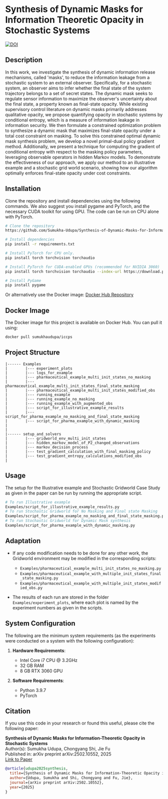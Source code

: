 # Synthesis of Dynamic Masks for Information Theoretic Opacity in Stochastic Systems
[![DOI](https://zenodo.org/badge/871313574.svg)](https://doi.org/10.5281/zenodo.14835001)


## Description

In this work, we investigate the synthesis of dynamic information release mechanisms, called 'masks', to reduce the information leakage from a stochastic system to an external observer. Specifically, for a stochastic system, an observer aims to infer whether the final state of the system trajectory belongs to a set of secret states. The dynamic mask seeks to regulate sensor information to maximize the observer's uncertainty about the final state, a property known as final-state opacity. While existing supervisory control literature on dynamic masks primarily addresses qualitative opacity, we propose quantifying opacity in stochastic systems by conditional entropy, which is a measure of information leakage in information security. We then formulate a constrained optimization problem to synthesize a dynamic mask that maximizes final-state opacity under a total cost constraint on masking. To solve this constrained optimal dynamic mask synthesis problem, we develop a novel primal-dual policy gradient method. Additionally, we present a technique for computing the gradient of conditional entropy with respect to the masking policy parameters, leveraging observable operators in hidden Markov models. To demonstrate the effectiveness of our approach, we apply our method to an illustrative example and a stochastic grid world scenario, showing how our algorithm optimally enforces final-state opacity under cost constraints. 

## Installation

Clone the repository and install dependencies using the following commands. We also suggest you install pygame and PyTorch, and the necessary CUDA toolkit for using GPU. The code can be run on CPU alone with PyTorch.

```bash
# Clone the repository
https://github.com/Sumukha-Udupa/Synthesis-of-Dynamic-Masks-for-Information-Theoretic-Opacity-in-Stochastic-Systems.git

# Install dependencies
pip install -r requirements.txt

# Install PyTorch for CPU only.
pip install torch torchvision torchaudio

# Install PyTorch for CUDA-enabled GPUs (recommended for NVIDIA 3060)
pip install torch torchvision torchaudio --index-url https://download.pytorch.org/whl/cu118

# Install PyGame
pip install pygame
```

Or alternatively use the Docker image:
[Docker Hub Repository](https://hub.docker.com/r/sumukhaudupa/iccps)

## Docker Image

The Docker image for this project is available on Docker Hub. You can pull it using:

```bash
docker pull sumukhaudupa/iccps
```
## Project Structure
```plaintext
|------ Examples
|        |--- experiment_plots
|        |--- logs_for_example
|        |--- pharmaceutical_example_multi_init_states_no_masking
|        |--- pharmaceutical_example_multi_init_states_final_state_masking
|        |--- pharmaceutical_example_multi_init_states_modified_obs
|        |--- running_example
|        |--- running_example_no_masking
|        |--- running_example_with_augmented_obs
|        |--- script_for_illustrative_example_results
|        |--- script_for_pharma_example_no_masking_and_final_state_masking
|        |--- script_for_pharma_example_with_dynamic_masking
|        
|
|------ setup_and_solvers
|        |--- gridworld_env_multi_init_states
|        |--- hidden_markov_model_of_P2_changed_observations
|        |--- markov_decision_process
|        |--- test_gradient_calculation_with_final_masking_policy
|        |--- test_gradient_entropy_calculations_modified_obs
|
```


## Usage

The setup for the Illustrative example and Stochastic Gridworld Case Study as given in the paper can be run by running the appropriate script.

```bash
# To run Illustrative example
Examples/script_for_illustrative_example_results.py
# To run Stochastic Gridworld for No Masking and Final state Masking
Examples/script_for_pharma_example_no_masking_and_final_state_masking.py
# To run Stochastic Gridworld for Dynamic Mask synthesis
Examples/script_for_pharma_example_with_dynamic_masking.py
```

## Adaptation

- If any code modification needs to be done for any other work, the Gridworld environment may be modified in the corresponding scripts:

  - `Examples/pharmaceutical_example_multi_init_states_no_masking.py`
  - `Examples/pharmaceutical_example_with_multiple_init_states_final_state_masking.py`
  - `Examples/pharmaceutical_example_with_multiple_init_states_modified_obs.py`

- The results of each run are stored in the folder `Examples/experiment_plots`, where each plot is named by the experiment numbers as given in the scripts.

## System Configuration

The following are the minimum system requirements (as the experiments were conducted on a system with the following configuration):

1. **Hardware Requirements**:

   - Intel Core i7 CPU @ 3.2GHz
   - 32 GB RAM
   - 8 GB RTX 3060 GPU

2. **Software Requirements**:

   - Python 3.9.7
   - PyTorch

## Citation

If you use this code in your research or found this useful, please cite the following paper:

**Synthesis of Dynamic Masks for Information-Theoretic Opacity in Stochastic Systems**  
Author(s): Sumukha Udupa, Chongyang Shi, Jie Fu  
Published in: arXiv preprint arXiv:2502.10552, 2025  
[Link to Paper](https://arxiv.org/abs/2502.10552)

```bibtex
@article{udupa2025synthesis,
  title={Synthesis of Dynamic Masks for Information-Theoretic Opacity in Stochastic Systems},
  author={Udupa, Sumukha and Shi, Chongyang and Fu, Jie},
  journal={arXiv preprint arXiv:2502.10552},
  year={2025}
}
```

